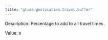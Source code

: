 ```yaml
---
title: "glide.geolocation.travel.buffer"
---
```


Description: Percentage to add to all travel times

Value: `0`